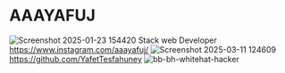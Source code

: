 # AAAYAFUJ
![Screenshot 2025-01-23 154420](https://github.com/user-attachments/assets/6e8c7456-2d82-4c8e-8d7c-9ada0a4581c1)
Stack web Developer https://www.instagram.com/aaayafuj/
![Screenshot 2025-03-11 124609](https://github.com/user-attachments/assets/3e5f723c-77d6-4bb2-9fab-ac96d7f50cdb)
https://github.com/YafetTesfahuney
![bb-bh-whitehat-hacker](https://github.com/user-attachments/assets/a00db84d-f3d9-4106-bbce-47ff4810e278)


